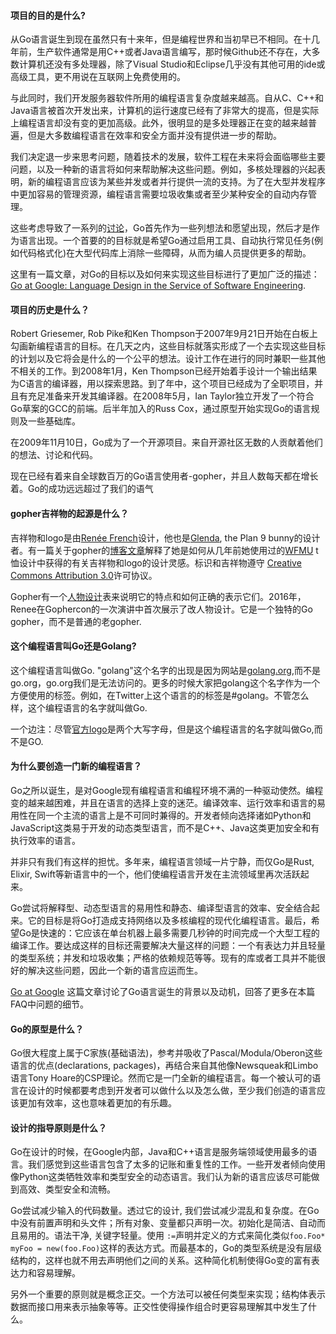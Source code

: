 #### 项目的目的是什么? 

从Go语言诞生到现在虽然只有十来年，但是编程世界和当初早已不相同。在十几年前，生产软件通常是用C++或者Java语言编写，那时候Github还不存在，大多数计算机还没有多处理器，除了Visual Studio和Eclipse几乎没有其他可用的ide或高级工具，更不用说在互联网上免费使用的。

与此同时，我们开发服务器软件所用的编程语言复杂度越来越高。自从C、C++和Java语言被首次开发出来，计算机的运行速度已经有了非常大的提高，但是实际上编程语言却没有变的更加高级。此外，很明显的是多处理器正在变的越来越普遍，但是大多数编程语言在效率和安全方面并没有提供进一步的帮助。

我们决定退一步来思考问题，随着技术的发展，软件工程在未来将会面临哪些主要问题，以及一种新的语言将如何来帮助解决这些问题。例如，多核处理器的兴起表明，新的编程语言应该为某些并发或者并行提供一流的支持。为了在大型并发程序中更加容易的管理资源，编程语言需要垃圾收集或者至少某种安全的自动内存管理。

这些考虑导致了一系列的[讨论](https://commandcenter.blogspot.com/2017/09/go-ten-years-and-climbing.html)，Go首先作为一些列想法和愿望出现，然后才是作为语言出现。一个首要的的目标就是希望Go通过启用工具、自动执行常见任务(例如代码格式化)在大型代码库上消除一些障碍，从而为编人员提供更多的帮助。

这里有一篇文章，对Go的目标以及如何来实现这些目标进行了更加广泛的描述： [Go at Google: Language Design in the Service of Software Engineering](https://talks.golang.org/2012/splash.article).



#### 项目的历史是什么？

Robert Griesemer, Rob Pike和Ken Thompson于2007年9月21日开始在白板上勾画新编程语言的目标。在几天之内，这些目标就落实形成了一个去实现这些目标的计划以及它将会是什么的一个公平的想法。设计工作在进行的同时兼职一些其他不相关的工作。到2008年1月，Ken Thompson已经开始着手设计一个输出结果为C语言的编译器，用以探索思路。到了年中，这个项目已经成为了全职项目，并且有充足准备来开发其编译器。在2008年5月，Ian Taylor独立开发了一个符合Go草案的GCC的前端。后半年加入的Russ Cox，通过原型开始实现Go的语言规则及一些基础库。

在2009年11月10日，Go成为了一个开源项目。来自开源社区无数的人贡献着他们的想法、讨论和代码。

现在已经有着来自全球数百万的Go语言使用者-gopher，并且人数每天都在增长着。Go的成功远远超过了我们的语气

#### gopher吉祥物的起源是什么？

吉祥物和logo是由[Renée French](https://reneefrench.blogspot.com/)设计，他也是[Glenda](https://9p.io/plan9/glenda.html), the Plan 9 bunny的设计者。有一篇关于gopher的[博客文章](https://blog.golang.org/gopher)解释了她是如何从几年前她使用过的[WFMU](https://wfmu.org/) t恤设计中获得的有关吉祥物和logo的设计灵感。标识和吉祥物遵守 [Creative Commons Attribution 3.0](https://creativecommons.org/licenses/by/3.0/)许可协议。

Gopher有一个[人物设计](https://golang.org/doc/gopher/modelsheet.jpg)表来说明它的特点和如何正确的表示它们。2016年，Renee在Gophercon的一次演讲中首次展示了改人物设计。它是一个独特的Go gopher，而不是普通的老gopher.

#### 这个编程语言叫Go还是Golang?

这个编程语言叫做Go. "golang"这个名字的出现是因为网站是[golang.org](https://golang.org/),而不是go.org，go.org我们是无法访问的。更多的时候大家把golang这个名字作为一个方便使用的标签。例如，在Twitter上这个语言的的标签是#golang。不管怎么样，这个编程语言的名字就叫做Go.

一个边注：尽管[官方logo](https://blog.golang.org/go-brand)是两个大写字母，但是这个编程语言的名字就叫做Go,而不是GO.

#### 为什么要创造一门新的编程语言？

Go之所以诞生，是对Google现有编程语言和编程环境不满的一种驱动使然。编程变的越来越困难，并且在语言的选择上变的迷茫。编译效率、运行效率和语言的易用性在同一个主流的语言上是不可同时兼得的。开发者倾向选择诸如Python和 JavaScript这类易于开发的动态类型语言，而不是C++、Java这类更加安全和有执行效率的语言。

并非只有我们有这样的担忧。多年来，编程语言领域一片宁静，而仅Go是Rust, Elixir, Swift等新语言中的一个，他们使编程语言开发在主流领域里再次活跃起来。

Go尝试将解释型、动态型语言的易用性和静态、编译型语言的效率、安全结合起来。它的目标是将Go打造成支持网络以及多核编程的现代化编程语言。最后，希望Go是快速的：它应该在单台机器上最多需要几秒钟的时间完成一个大型工程的编译工作。要达成这样的目标还需要解决大量这样的问题：一个有表达力并且轻量的类型系统；并发和垃圾收集；严格的依赖规范等等。现有的库或者工具并不能很好的解决这些问题，因此一个新的语言应运而生。

[Go at Google](https://talks.golang.org/2012/splash.article) 这篇文章讨论了Go语言诞生的背景以及动机，回答了更多在本篇FAQ中问题的细节。

#### Go的原型是什么？

Go很大程度上属于C家族(基础语法)，参考并吸收了Pascal/Modula/Oberon这些语言的优点(declarations, packages)，再结合来自其他像Newsqueak和Limbo语言Tony Hoare的CSP理论。然而它是一门全新的编程语言。每一个被认可的语言在设计的时候都要考虑到开发者可以做什么以及怎么做，至少我们创造的语言应该更加有效率，这也意味着更加的有乐趣。

#### 设计的指导原则是什么？

Go在设计的时候，在Google内部，Java和C++语言是服务端领域使用最多的语言。我们感觉到这些语言包含了太多的记账和重复性的工作。一些开发者倾向使用像Python这类牺牲效率和类型安全的动态语言。我们认为新的语言应该尽可能做到高效、类型安全和流畅。

Go尝试减少输入的代码数量。透过它的设计, 我们尝试减少混乱和复杂度。在Go中没有前置声明和头文件；所有对象、变量都只声明一次。初始化是简洁、自动而且易用的。语法干净, 关键字轻量。使用 `:=`声明并定义的方式来简化类似`foo.Foo* myFoo = new(foo.Foo)`这样的表达方式。而最基本的，Go的类型系统是没有层级结构的，这样也就不用去声明他们之间的关系。这种简化机制使得Go变的富有表达力和容易理解。

另外一个重要的原则就是概念正交。一个方法可以被任何类型来实现；结构体表示数据而接口用来表示抽象等等。正交性使得操作组合时更容易理解其中发生了什么。
